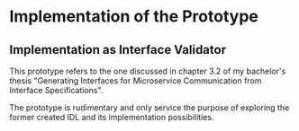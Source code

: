 # Implementation of the Prototype
## Implementation as Interface Validator
This prototype refers to the one discussed in chapter 3.2 of my bachelor's thesis "Generating Interfaces for Microservice Communication from Interface Specifications".

The prototype is rudimentary and only service the purpose of exploring the former created IDL and its implementation possibilities.
